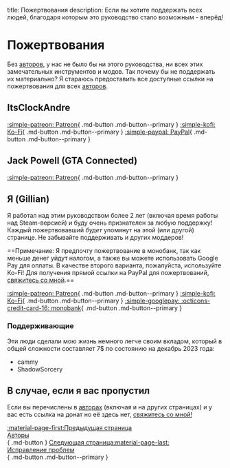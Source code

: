title: Пожертвования
description: Если вы хотите поддержать всех людей, благодаря которым это руководство стало возможным - вперёд!

# Пожертвования

Без [авторов](credits.md), у нас не было бы ни этого руководства, ни всех этих замечательных инструментов и модов. Так почему бы не поддержать их материально? Я стараюсь предоставить все доступные ссылки на пожертвования для всех [авторов](credits.md).

## ItsClockAndre
[:simple-patreon: Patreon](https://www.patreon.com/itsclonkandre?fan_landing=true){ .md-button .md-button--primary } [:simple-kofi: Ko-Fi](https://ko-fi.com/itsclonkandre){ .md-button .md-button--primary } [:simple-paypal: PayPal](https://www.paypal.com/paypalme/ItsClonkAndre){ .md-button .md-button--primary }

## Jack Powell (GTA Connected)
[:simple-patreon: Patreon](https://www.patreon.com/jack9267){ .md-button .md-button--primary }

## Я (Gillian)
Я работал над этим руководством более 2 лет (включая время работы над Steam-версией) и буду очень признателен за любую поддержку! Каждый пожертвовавший *будет* упомянут на этой (или другой) странице. Не забывайте поддерживать и других моддеров!

==Примечание: Я предпочту пожертвование в монобанк, так как меньше денег уйдут налогом, а также вы можете использовать Google Pay для оплаты. В качестве второго варианта, пожалуйста, используйте Ko-Fi! Для получения прямой ссылки на PayPal для пожертвований, [свяжитесь со мной](contact-me.md).==

[:simple-patreon: Patreon](https://www.patreon.com/gillianmc){ .md-button .md-button--primary } [:simple-kofi: Ko-Fi](https://ko-fi.com/gillianmc){ .md-button .md-button--primary } [:simple-googlepay: :octicons-credit-card-16: monobank](https://send.monobank.ua/jar/3cJx2rhdw2){ .md-button .md-button--primary }

### Поддерживающие
Эти люди сделали мою жизнь немного легче своим вкладом, который в общей сложности составляет 7$ по состоянию на декабрь 2023 года:
- cammy
- ShadowSorcery

## В случае, если я вас пропустил
Если вы перечислены в [авторах](credits.md) (включая и на других страницах) и у вас есть ссылка на донат но её здесь нет, [свяжитесь со мной!](contact-me.md)

[:material-page-first:Предыдущая страница <br>Авторы</br>](credits.md){ .md-button } [Следующая страница:material-page-last: <br>Исправление проблем</br>](troubleshooting.md){ .md-button .md-button--primary }